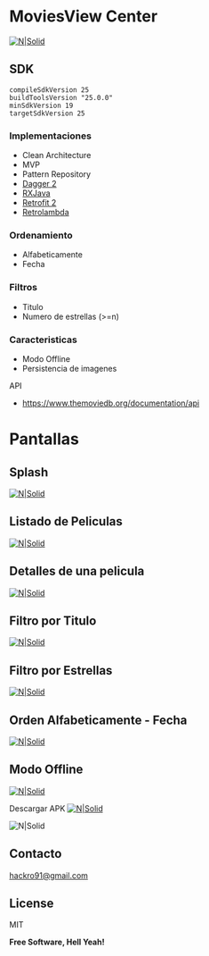 
# MoviesView Center

[![N|Solid](https://s30.postimg.org/w74sqyyap/logo.png)](https://github.com/David-Hackro/MoviesView-Central/raw/master/MoviesView%20Center.apk)


## SDK ##
    compileSdkVersion 25
    buildToolsVersion "25.0.0"
    minSdkVersion 19
    targetSdkVersion 25
### Implementaciones ###
  - Clean Architecture
  - MVP
  - Pattern Repository
  - [Dagger 2](https://google.github.io/dagger/)
  - [RXJava](https://github.com/ReactiveX/RxJava)
  - [Retrofit 2](https://square.github.io/retrofit/)
  - [Retrolambda](https://github.com/orfjackal/retrolambda)


### Ordenamiento ###
- Alfabeticamente
- Fecha

### Filtros ###
- Titulo
- Numero de estrellas (>=n)

### Caracteristicas ###
-  Modo Offline
-  Persistencia de imagenes

API
- https://www.themoviedb.org/documentation/api

# Pantallas #
## Splash ##
[![N|Solid](http://i.imgur.com/s9LYT7A.gif)]()

## Listado de Peliculas ##
[![N|Solid](http://i.imgur.com/l0pwpw7.gif)]()

## Detalles de una pelicula ##
[![N|Solid](http://i.imgur.com/sqzqFRi.gif)]()

## Filtro por Titulo ##
[![N|Solid](http://i.imgur.com/Ph07ZXK.gif)]()

## Filtro por Estrellas ##
[![N|Solid](http://i.imgur.com/S23NF2J.gif)]()

## Orden Alfabeticamente - Fecha ##
[![N|Solid](http://i.imgur.com/fSRDqnG.gif)]()

## Modo Offline ##
[![N|Solid](http://i.imgur.com/sBlq8Zu.gif)]()

Descargar APK
[![N|Solid](https://s30.postimg.org/w74sqyyap/logo.png)](https://github.com/David-Hackro/MoviesView-Central/raw/master/MoviesView%20Center.apk)


![N|Solid](http://cebronx.org/wp-content/uploads/2015/10/en-construccion_banner-608x227.jpg)


## Contacto ##
hackro91@gmail.com

License
----
MIT

**Free Software, Hell Yeah!**
